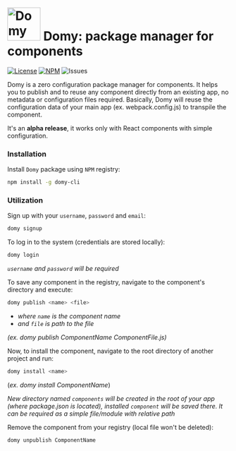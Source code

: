 <img src="https://avatars3.githubusercontent.com/u/43493912?s=200&v=4" alt="Domy Logo" width="75" height="75">  Domy: package manager for components
======================================


[![License](https://img.shields.io/hexpm/l/plug.svg)](https://github.com/teamdomy/domy-cli/blob/master/LICENSE.md)
[![NPM](https://img.shields.io/npm/v/domy-cli.svg)](https://www.npmjs.com/package/domy-cli)
![Issues](https://img.shields.io/github/issues/teamdomy/domy-cli.svg)

Domy is a zero configuration package manager for components. It helps you to publish and to reuse any component directly from an existing app, no metadata or configuration files required.
Basically, Domy will reuse the configuration data of your main app (ex. webpack.config.js) to transpile the component.

It's an **alpha release**, it works only with React components with simple configuration.

### Installation

Install `Domy` package using `NPM` registry:
```sh
npm install -g domy-cli
```


### Utilization

Sign up with your `username`, `password` and `email`:
```sh
domy signup
```


To log in to the system (credentials are stored locally):
```sh
domy login
```
*`username` and `password` will be required*


To save any component in the registry, navigate to the component's directory and execute:
```sh
domy publish <name> <file>
```
 - *where `name` is the component name*
 - *and `file` is path to the file*
 
 *(ex. domy publish ComponentName ComponentFile.js)*


Now, to install the component, navigate to the root directory of another project and run:
```sh
domy install <name>
```
(*ex. domy install ComponentName*)

*New directory named `components` will be created in the root of your app (where package.json is located), installed `component` will be saved there. It can be required as a simple file/module with relative path*

Remove the component from your registry (local file won't be deleted):
```sh
domy unpublish ComponentName
```

